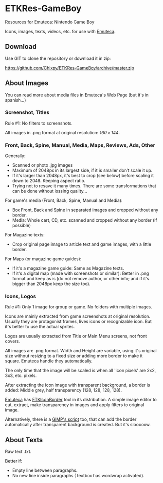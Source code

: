 # ETKRes-GameBoy
Resources for Emuteca: Nintendo Game Boy

Icons, images, texts, videos, etc. for use with [Emuteca](https://github.com/Chixpy/Emuteca).

## Download

Use GIT to clone the repository or download it in zip:

https://github.com/Chixpy/ETKRes-GameBoy/archive/master.zip

## About Images

You can read more about media files in [Emuteca's Web Page](https://chixpy.github.io/Emuteca/pages/Media-Files.html) (but it's in spanish...)

### Screenshot, Titles

Rule #1: No filters to screenshots.

All images in .png format at original resolution: *160 x 144*.

### Front, Back, Spine, Manual, Media, Maps, Reviews, Ads, Other

Generally:

  * Scanned or photo .jpg images 
  * Maximum of 2048px in its largest side, if it is smaller don't scale it up.
  * If it's larger than 2048px, it's best to crop (see below) before scaling it down to 2048. Keeping aspect ratio.
  * Trying not to resave it many times. There are some transformations that can be done without lossing quality...

For game's media (Front, Back, Spine, Manual and Media):

  * Box Front, Back and Spine in separated images and cropped without any border. 
  * Media: Whole cart, CD, etc. scanned and cropped without any border (if possible)

For Magazine texts:

  * Crop original page image to article text and game images, with a little border.

For Maps (or magazine game guides):

  * If it's a magazine game guide: Same as Magazine texts.
  * If it's a digital map (made with screenshots or similar): Better in .png format and keep as is (do not remove author, or other info; and if it's bigger than 2048px keep the size too).

### Icons, Logos

Rule #1: Only 1 image for group or game. No folders with multiple images.

Icons are mainly extracted from game screenshots at original resolution. Usually they are protagonist frames, lives icons or recognizable icon. But it's better to use the actual sprites.

Logos are usually extracted from Title or Main Menu screens, not front covers. 

All images are .png format. Width and Height are variable, using it's original size without resizing to a fixed size or adding more border to make it square. Emuteca handle they automatically.

The only time that the image will be scaled is when all 'icon pixels' are 2x2, 3x3, etc. pixels.

After extracting the icon image with transparent background, a border is added: Middle grey, half transparency (128, 128, 128, 128). 

[Emuteca](https://github.com/chixpy/emuteca) has [ETKIconBorder](https://github.com/Chixpy/Emuteca/blob/master/bin/Tools/ETKIconBorder.exe) tool in its distribution. A simple image editor to cut, extract, make transparency in images and apply filters to original image.

Alternatively, there is a [GIMP's script](https://github.com/Chixpy/Emuteca/tree/master/bin/Tools/Icon%20Border%20Gimp%20script) too, that can add the border automatically after transparent background is created. But it's slooooow.

## About Texts

Raw text .txt.

Better if:

  * Empty line between paragraphs.
  * No new line inside paragraphs (Textbox has wordwrap activated).
  